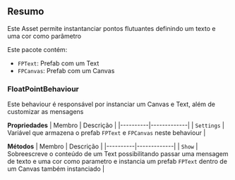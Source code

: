 ## Resumo

Este Asset permite instantanciar pontos flutuantes definindo um texto e uma cor como parâmetro

Este pacote contém:

- `FPText`: Prefab com um Text
- `FPCanvas`: Prefab com um Canvas

### FloatPointBehaviour

Este behaviour é responsável por instanciar um Canvas e Text, além de customizar as mensagens 

**Propriedades**
| Membro   |      Descrição      |
|----------|-------------|
| `Settings` | Variável que armazena o prefab `FPText` e `FPCanvas` neste behaviour |

**Métodos**
| Membro   |      Descrição      |
|----------|-------------|
| `Show` | Sobreescreve o conteúdo de um Text possibilitando passar uma mensagem de texto e uma cor como parametro e instancia um prefab `FPText` dentro de um Canvas também instanciado |